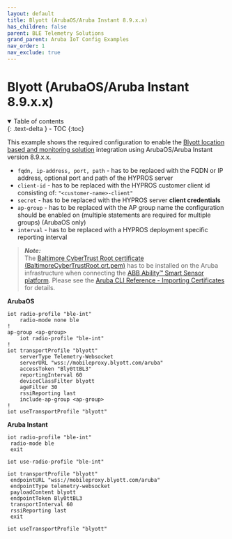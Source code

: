 ```yaml
---
layout: default
title: Blyott (ArubaOS/Aruba Instant 8.9.x.x)
has_children: false
parent: BLE Telemetry Solutions
grand_parent: Aruba IoT Config Examples
nav_order: 1
nav_exclude: true
---
```


# Blyott (ArubaOS/Aruba Instant 8.9.x.x)

<details open markdown="block">
  <summary>
    Table of contents
  </summary>
  {: .text-delta }
- TOC
{:toc}
</details>

This example shows the required configuration to enable the [Blyott location based and monitoring solution](https://blyott.com/) integration using ArubaOS/Aruba Instant version 8.9.x.x.

-   `fqdn, ip-address, port, path` - has to be replaced with the FQDN or IP address, optional port and path of the HYPROS server
-   `client-id` - has to be replaced with the HYPROS customer client id consisting of:  `"<customer-name>-client"`
-   `secret` - has to be replaced with the HYPROS server **client credentials**
-   `ap-group` - has to be replaced with the AP group name the configuration should be enabled on (multiple statements are required for multiple groups) (ArubaOS only)
-   `interval` - has to be replaced with a HYPROS deployment specific reporting interval


>***Note:***  
>The [Baltimore CyberTrust Root certificate (BaltimoreCyberTrustRoot.crt.pem)](https://www.digicert.com/kb/digicert-root-certificates.htm) has to be installed on the Aruba infrastructure when connecting the [ABB Ability™ Smart Sensor platform](https://new.abb.com/motors-generators/service/advanced-services/smart-sensor). Please see the [Aruba CLI Reference - Importing Certificates](../references/aruba_reference_documentation.md#aruba-cli-reference---importing-certificates) for details.

**ArubaOS**

```
iot radio-profile "ble-int"
    radio-mode none ble
!
ap-group <ap-group>
    iot radio-profile "ble-int"
!
iot transportProfile "blyott"
    serverType Telemetry-Websocket
    serverURL "wss://mobileproxy.blyott.com/aruba"
    accessToken "Bly0ttBL3"
    reportingInterval 60
    deviceClassFilter blyott
    ageFilter 30
    rssiReporting last
    include-ap-group <ap-group>
!
iot useTransportProfile "blyott"
```

**Aruba Instant**

```
iot radio-profile "ble-int"
 radio-mode ble
 exit

iot use-radio-profile "ble-int"

iot transportProfile "blyott"
 endpointURL "wss://mobileproxy.blyott.com/aruba"
 endpointType telemetry-websocket
 payloadContent blyott
 endpointToken Bly0ttBL3
 transportInterval 60
 rssiReporting last
 exit

iot useTransportProfile "blyott"
```
